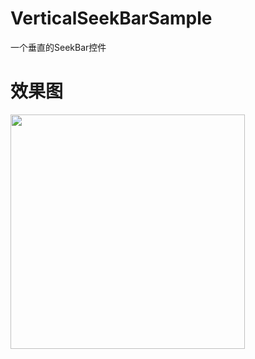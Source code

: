 # VerticalSeekBarSample
一个垂直的SeekBar控件
# 效果图

<img src="https://github.com/kangdp/VerticalSeekBarSample/blob/master/seekbar.png" width="375"/>
